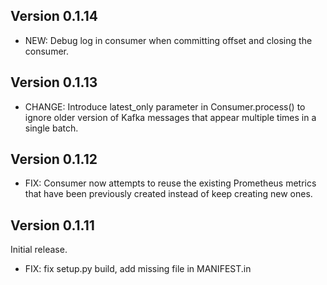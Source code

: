 ## Version 0.1.14
* NEW: Debug log in consumer when committing offset and closing the consumer. 

## Version 0.1.13
* CHANGE: Introduce latest_only parameter in Consumer.process() to ignore older version of Kafka messages that appear multiple times in a single batch. 

## Version 0.1.12
* FIX: Consumer now attempts to reuse the existing Prometheus metrics that have been previously created instead of keep creating new ones. 

## Version 0.1.11
Initial release.
* FIX: fix setup.py build, add missing file in MANIFEST.in
